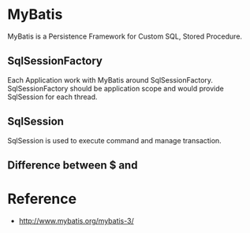 # MyBatis

MyBatis is a Persistence Framework for Custom SQL, Stored Procedure.

## SqlSessionFactory

Each Application work with MyBatis around SqlSessionFactory. SqlSessionFactory should be application scope and would provide SqlSession for each thread.

## SqlSession

SqlSession is used to execute command and manage transaction.

## Difference between $ and #

# Reference

* http://www.mybatis.org/mybatis-3/
